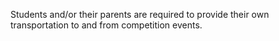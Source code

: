 Students and/or their parents are required to provide their own transportation to and from competition events.

